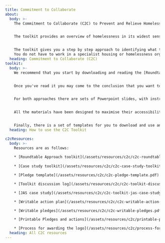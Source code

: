 ```yaml
---
title: Commitment to Collaborate
about:
  body: >-
    The Commitment to Collaborate (C2C) to Prevent and Relieve Homelessness Toolkit has been developed by the WMCA Homelessness Taskforce in partnership with Birmingham Voluntary Service Council (BVSC) to support organisations and partnerships across the region to think about what actions they can take to prevent and relieve homelessness.


    The toolkit provides an overview of homelessness in its widest sense and has been designed to help organisations and partnerships work through possible changes that they can make to prevent homelessness at the earliest opportunity, including when the presenting issue is not identified as having an obvious link to homelessness. 


    The toolkit gives you a step by step approach to identifying what the issues and gaps are for the people you work with and how you can help to tackle those issues and gaps.
    You do not have to work in a specialist housing or homelessness organisation to use this toolkit. Any organisation or business can make a contribution to preventing homelessness. 
  heading: Commitment to Collaborate (C2C)
toolkit:
  body: >-
    We recommend that you start by downloading and reading the [Roundtable Approach toolkit guide](/assets/resources/c2c/c2c-roundtable-slides.pptx). This gives you the background information you'll need to get started.


    Once you've read it you may come to the conclusion that you want to use the alternative version we have prepared with a case study for you to use, in which case look at the [Case Study Approach toolkit guide](/assets/resources/c2c/c2c-case-study-slides.pptx).


    For both approaches there are sets of Powerpoint slides, with instructions in the notes section.


    All the materials have been designed to maximise their accessibility and ease of use electronically so you should not have to print the main documents.


    Finally, there is a set of templates for you to download and use and an explanation of the process for awarding organisations the C2C logo.
  heading: How to use the C2C Toolkit

c2cResources:
  body: >-
    Resources are as follows:
    
    * [Roundtable Approach toolkit](/assets/resources/c2c/c2c-roundtable-slides.pptx)
    
    * [Case study toolkit](/assets/resources/c2c/c2c-case-study-toolkit-guide.pdf)

    * [Pledge template](/assets/resources/c2c/c2c-pledge-template.pdf)

    * [Toolkit discussion log](/assets/resources/c2c/c2c-toolkit-discussion-log.pdf)

    * [JAS case study](/assets/resources/c2c/c2c-toolkit-jas-case-study.pdf)

    * [Writable action plan](/assets/resources/c2c/c2c-writable-action-plan.pdf)

    * [Writable pledges](/assets/resources/c2c/c2c-writable-pledges.pdf)

    * [Printable Pledges and actions](/assets/resources/c2c/printable-pledges-and-actions-copy.pdf)

    * [Process for awarding the logo](/assets/resources/c2c/process-for-awarding-the-logo.pdf)
  heading: All C2C resources
---
```

